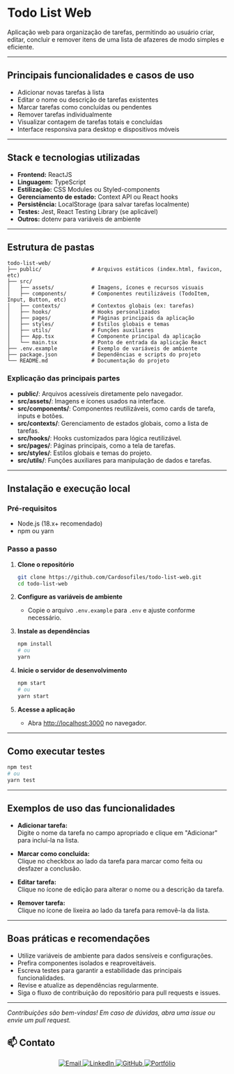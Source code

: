 # Todo List Web

Aplicação web para organização de tarefas, permitindo ao usuário criar, editar, concluir e remover itens de uma lista de afazeres de modo simples e eficiente.

---

## Principais funcionalidades e casos de uso

- Adicionar novas tarefas à lista
- Editar o nome ou descrição de tarefas existentes
- Marcar tarefas como concluídas ou pendentes
- Remover tarefas individualmente
- Visualizar contagem de tarefas totais e concluídas
- Interface responsiva para desktop e dispositivos móveis

---

## Stack e tecnologias utilizadas

- **Frontend:** ReactJS
- **Linguagem:** TypeScript
- **Estilização:** CSS Modules ou Styled-components
- **Gerenciamento de estado:** Context API ou React hooks
- **Persistência:** LocalStorage (para salvar tarefas localmente)
- **Testes:** Jest, React Testing Library (se aplicável)
- **Outros:** dotenv para variáveis de ambiente

---

## Estrutura de pastas

```
todo-list-web/
├── public/                # Arquivos estáticos (index.html, favicon, etc)
├── src/
│   ├── assets/            # Imagens, ícones e recursos visuais
│   ├── components/        # Componentes reutilizáveis (TodoItem, Input, Button, etc)
│   ├── contexts/          # Contextos globais (ex: tarefas)
│   ├── hooks/             # Hooks personalizados
│   ├── pages/             # Páginas principais da aplicação
│   ├── styles/            # Estilos globais e temas
│   ├── utils/             # Funções auxiliares
│   ├── App.tsx            # Componente principal da aplicação
│   └── main.tsx           # Ponto de entrada da aplicação React
├── .env.example           # Exemplo de variáveis de ambiente
├── package.json           # Dependências e scripts do projeto
└── README.md              # Documentação do projeto
```

### Explicação das principais partes

- **public/**: Arquivos acessíveis diretamente pelo navegador.
- **src/assets/**: Imagens e ícones usados na interface.
- **src/components/**: Componentes reutilizáveis, como cards de tarefa, inputs e botões.
- **src/contexts/**: Gerenciamento de estados globais, como a lista de tarefas.
- **src/hooks/**: Hooks customizados para lógica reutilizável.
- **src/pages/**: Páginas principais, como a tela de tarefas.
- **src/styles/**: Estilos globais e temas do projeto.
- **src/utils/**: Funções auxiliares para manipulação de dados e tarefas.

---

## Instalação e execução local

### Pré-requisitos

- Node.js (18.x+ recomendado)
- npm ou yarn

### Passo a passo

1. **Clone o repositório**
   ```bash
   git clone https://github.com/Cardosofiles/todo-list-web.git
   cd todo-list-web
   ```

2. **Configure as variáveis de ambiente**
   - Copie o arquivo `.env.example` para `.env` e ajuste conforme necessário.

3. **Instale as dependências**
   ```bash
   npm install
   # ou
   yarn
   ```

4. **Inicie o servidor de desenvolvimento**
   ```bash
   npm start
   # ou
   yarn start
   ```

5. **Acesse a aplicação**
   - Abra [http://localhost:3000](http://localhost:3000) no navegador.

---

## Como executar testes

```bash
npm test
# ou
yarn test
```

---

## Exemplos de uso das funcionalidades

- **Adicionar tarefa:**  
  Digite o nome da tarefa no campo apropriado e clique em "Adicionar" para incluí-la na lista.

- **Marcar como concluída:**  
  Clique no checkbox ao lado da tarefa para marcar como feita ou desfazer a conclusão.

- **Editar tarefa:**  
  Clique no ícone de edição para alterar o nome ou a descrição da tarefa.

- **Remover tarefa:**  
  Clique no ícone de lixeira ao lado da tarefa para removê-la da lista.

---

## Boas práticas e recomendações

- Utilize variáveis de ambiente para dados sensíveis e configurações.
- Prefira componentes isolados e reaproveitáveis.
- Escreva testes para garantir a estabilidade das principais funcionalidades.
- Revise e atualize as dependências regularmente.
- Siga o fluxo de contribuição do repositório para pull requests e issues.

---

*Contribuições são bem-vindas! Em caso de dúvidas, abra uma issue ou envie um pull request.*

## 📫 Contato

<div align="center">

<a href="mailto:cardosofiles@outlook.com">
  <img src="https://img.shields.io/badge/Email-0078D4?style=for-the-badge&logo=microsoftoutlook&logoColor=white" alt="Email"/>
</a>
<a href="https://www.linkedin.com/in/joaobatista-dev/" target="_blank">
  <img src="https://img.shields.io/badge/LinkedIn-0A66C2?style=for-the-badge&logo=linkedin&logoColor=white" alt="LinkedIn"/>
</a>
<a href="https://github.com/Cardosofiles" target="_blank">
  <img src="https://img.shields.io/badge/GitHub-181717?style=for-the-badge&logo=github&logoColor=white" alt="GitHub"/>
</a>
<a href="https://cardosofiles.dev/" target="_blank">
  <img src="https://img.shields.io/badge/Portfólio-222222?style=for-the-badge&logo=about.me&logoColor=white" alt="Portfólio"/>
</a>

</div>
